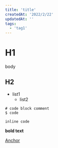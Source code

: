 ```yaml
---
title: 'title'
createdAt: '2022/2/22'
updatedAt: ''
tags:
  - 'tag1'
---
```


# H1

body

## H2

- list1
  - list2

```
# code block comment
$ code
```

`inline code`

**bold text**

[Anchor](#sample)
